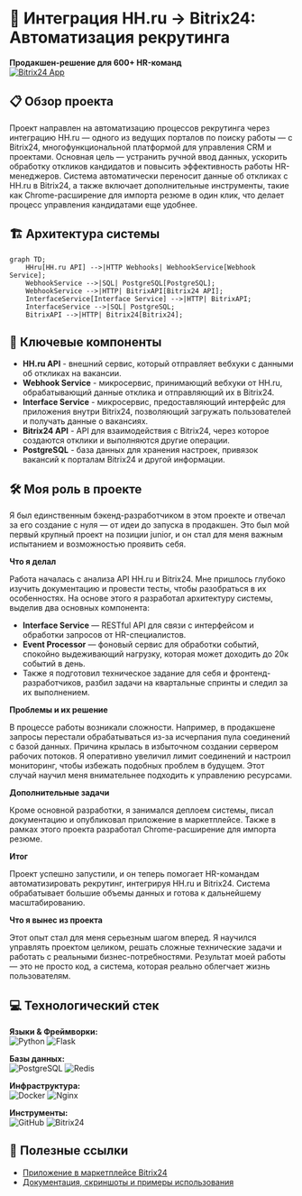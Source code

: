 

# 🔄 Интеграция HH.ru → Bitrix24: Автоматизация рекрутинга
**Продакшен-решение для 600+ HR-команд**  
[![Bitrix24 App](https://img.shields.io/badge/Bitrix24_Marketplace-4.9/5⭐-00A2FF?logo=bitrix&logoColor=white)](https://www.bitrix24.ru/apps/app/21ek.integratsiya_s_hh_ru/)

## 📋 Обзор проекта
Проект направлен на автоматизацию процессов рекрутинга через интеграцию HH.ru — одного из ведущих порталов по поиску работы — с Bitrix24, многофункциональной платформой для управления CRM и проектами. Основная цель — устранить ручной ввод данных, ускорить обработку откликов кандидатов и повысить эффективность работы HR-менеджеров. Система автоматически переносит данные об откликах с HH.ru в Bitrix24, а также включает дополнительные инструменты, такие как Chrome-расширение для импорта резюме в один клик, что делает процесс управления кандидатами еще удобнее.

## 🏗️ Архитектура системы
```mermaid
graph TD;
    HHru[HH.ru API] -->|HTTP Webhooks| WebhookService[Webhook Service];
    WebhookService -->|SQL| PostgreSQL[PostgreSQL];
    WebhookService -->|HTTP| BitrixAPI[Bitrix24 API];
    InterfaceService[Interface Service] -->|HTTP| BitrixAPI;
    InterfaceService -->|SQL| PostgreSQL;
    BitrixAPI -->|HTTP| Bitrix24[Bitrix24];
```
## 🧩 Ключевые компоненты
- **HH.ru API** - внешний сервис, который отправляет вебхуки с данными об откликах на вакансии.
- **Webhook Service** - микросервис, принимающий вебхуки от HH.ru, обрабатывающий данные отклика и отправляющий их в Bitrix24.
- **Interface Service** - микросервис, предоставляющий интерфейс для приложения внутри Bitrix24, позволяющий загружать пользователей и получать данные о вакансиях.
- **Bitrix24 API** - API для взаимодействия с Bitrix24, через которое создаются отклики и выполняются другие операции.
- **PostgreSQL** - база данных для хранения настроек, привязок вакансий к порталам Bitrix24 и другой информации.

## 🛠️ Моя роль в проекте

Я был единственным бэкенд-разработчиком в этом проекте и отвечал за его создание с нуля — от идеи до запуска в продакшен. Это был мой первый крупный проект на позиции junior, и он стал для меня важным испытанием и возможностью проявить себя.

**Что я делал**

Работа началась с анализа API HH.ru и Bitrix24. Мне пришлось глубоко изучить документацию и провести тесты, чтобы разобраться в их особенностях. На основе этого я разработал архитектуру системы, выделив два основных компонента:

- **Interface Service** — RESTful API для связи с интерфейсом и обработки запросов от HR-специалистов.
- **Event Processor** — фоновый сервис для обработки событий, спокойно выдеживающий нагрузку, которая может доходить до 20к событий в день.
- Также я подготовил техническое задание для себя и фронтенд-разработчиков, разбил задачи на квартальные спринты и следил за их выполнением.

**Проблемы и их решение**

В процессе работы возникали сложности. Например, в продакшене запросы перестали обрабатываться из-за исчерпания пула соединений с базой данных. Причина крылась в избыточном создании сервером рабочих потоков. Я оперативно увеличил лимит соединений и настроил мониторинг, чтобы избежать подобных проблем в будущем. Этот случай научил меня внимательнее подходить к управлению ресурсами.

**Дополнительные задачи**

Кроме основной разработки, я занимался деплоем системы, писал документацию и опубликовал приложение в маркетплейсе. Также в рамках этого проекта разработал Chrome-расширение для импорта резюме.

**Итог**

Проект успешно запустили, и он теперь помогает HR-командам автоматизировать рекрутинг, интегрируя HH.ru и Bitrix24. Система обрабатывает большие объемы данных и готова к дальнейшему масштабированию.

**Что я вынес из проекта**

Этот опыт стал для меня серьезным шагом вперед. Я научился управлять проектом целиком, решать сложные технические задачи и работать с реальными бизнес-потребностями. Результат моей работы — это не просто код, а система, которая реально облегчает жизнь пользователям.


## 💻 Технологический стек

**Языки & Фреймворки:**  
![Python](https://img.shields.io/badge/Python-3776AB?logo=python&logoColor=white)
![Flask](https://img.shields.io/badge/Flask-%23000000?logo=flask&logoColor=white)


**Базы данных:**  
![PostgreSQL](https://img.shields.io/badge/PostgreSQL-4169E1?logo=postgresql&logoColor=white)
![Redis](https://img.shields.io/badge/Redis-DC382D?logo=redis&logoColor=white)

**Инфраструктура:**  
![Docker](https://img.shields.io/badge/Docker-2496ED?logo=docker&logoColor=white)
![Nginx](https://img.shields.io/badge/NGINX-009639?logo=nginx&logoColor=white)

**Инструменты:**  
![GitHub](https://img.shields.io/badge/GitHub-181717?logo=github&logoColor=white)
![Bitrix24](https://img.shields.io/badge/Bitrix24-00A2FF?logo=bitrix&logoColor=white)


## 🔗 Полезные ссылки
- [Приложение в маркетплейсе Bitrix24](https://www.bitrix24.ru/apps/app/21ek.integratsiya_s_hh_ru/)
- [Документация, скриншоты и примеры использования](https://docs.headtrix.21vek.it/)
